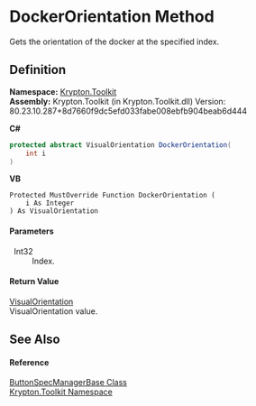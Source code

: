 # DockerOrientation Method


Gets the orientation of the docker at the specified index.



## Definition
**Namespace:** <a href="79d2eac2-21f4-54ff-7552-b20c33c30600.md">Krypton.Toolkit</a>  
**Assembly:** Krypton.Toolkit (in Krypton.Toolkit.dll) Version: 80.23.10.287+8d7660f9dc5efd033fabe008ebfb904beab6d444

**C#**
``` C#
protected abstract VisualOrientation DockerOrientation(
	int i
)
```
**VB**
``` VB
Protected MustOverride Function DockerOrientation ( 
	i As Integer
) As VisualOrientation
```



#### Parameters
<dl><dt>  Int32</dt><dd>Index.</dd></dl>

#### Return Value
<a href="d38051f8-c2cc-e81c-0029-02f7ad46f2fa.md">VisualOrientation</a>  
VisualOrientation value.

## See Also


#### Reference
<a href="144ff6cf-1b90-8f91-5d2f-e5ae803559b0.md">ButtonSpecManagerBase Class</a>  
<a href="79d2eac2-21f4-54ff-7552-b20c33c30600.md">Krypton.Toolkit Namespace</a>  
